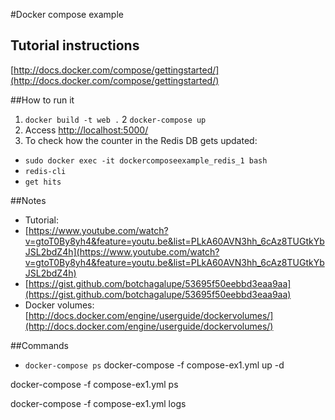 #Docker compose example

## Tutorial instructions
[http://docs.docker.com/compose/gettingstarted/](http://docs.docker.com/compose/gettingstarted/)

##How to run it
1. `docker build -t web .`
2 `docker-compose up`
3. Access [http://localhost:5000/](http://localhost:5000/)
4. To check how the counter in the Redis DB gets updated: 
* `sudo docker exec -it dockercomposeexample_redis_1 bash`
* `redis-cli`
* `get hits`

##Notes
* Tutorial:
 * [https://www.youtube.com/watch?v=gtoT0By8yh4&feature=youtu.be&list=PLkA60AVN3hh_6cAz8TUGtkYbJSL2bdZ4h](https://www.youtube.com/watch?v=gtoT0By8yh4&feature=youtu.be&list=PLkA60AVN3hh_6cAz8TUGtkYbJSL2bdZ4h)
 * [https://gist.github.com/botchagalupe/53695f50eebbd3eaa9aa](https://gist.github.com/botchagalupe/53695f50eebbd3eaa9aa)
 * Docker volumes: [http://docs.docker.com/engine/userguide/dockervolumes/](http://docs.docker.com/engine/userguide/dockervolumes/)

##Commands
* `docker-compose ps`
docker-compose -f compose-ex1.yml up -d

docker-compose -f compose-ex1.yml ps

docker-compose -f compose-ex1.yml logs